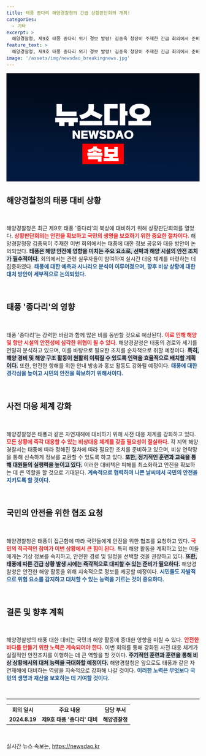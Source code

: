 ```yaml
---
title: 태풍 종다리 해양경찰청의 긴급 상황판단회의 개최!
categories:
  - 기타
excerpt: >
  해양경찰청, 제9호 태풍 종다리 위기 경보 발령! 김종욱 청장이 주재한 긴급 회의에서 준비 상태 점검. 태풍의 진로와 대응 방안이 주목받고 있다. 클릭하여 자세한 내용을 확인하세요!
feature_text: >
  해양경찰청, 제9호 태풍 종다리 위기 경보 발령! 김종욱 청장이 주재한 긴급 회의에서 준비 상태 점검. 태풍의 진로와 대응 방안이 주목받고 있다. 클릭하여 자세한 내용을 확인하세요!
image: '/assets/img/newsdao_breakingnews.jpg'
---
```


<p><img src="/assets/img/newsdao_breakingnews.jpg" alt="koreaapp 속보" /></p>

<h2 data-ke-size="size26">해양경찰청의 태풍 대비 상황</h2>

<p data-ke-size="size16">&nbsp;</p>

<p data-ke-size="size16">해양경찰청은 최근 제9호 태풍 '종다리'의 북상에 대비하기 위해 상황판단회의를 열었다. <b><span style="color: #ee2323;">상황판단회의는 안전을 확보하고 국민의 생명을 보호하기 위한 중요한 절차이다.</span></b> 해양경찰청장 김종욱이 주재한 이번 회의에서는 태풍에 대한 정보 공유와 대응 방안이 논의되었다. <b><span style="background-color: #21538527;">태풍은 해양 안전에 영향을 미치는 주요 요소로, 선박과 해양 시설의 안전 조치가 필수적이다.</span></b> 회의에서는 관련 실무자들이 참여하여 실시간 대응 체계를 마련하는 데 집중하였다. <b><span style="color: #1a5490;">태풍에 대한 예측과 시나리오 분석이 이루어졌으며, 향후 비상 상황에 대한 대처 방안이 세부적으로 논의되었다.</span></b></p>

<p data-ke-size="size16">&nbsp;</p>

<h2 data-ke-size="size26">태풍 '종다리'의 영향</h2>

<p data-ke-size="size16">&nbsp;</p>

<p data-ke-size="size16">태풍 '종다리'는 강력한 바람과 함께 많은 비를 동반할 것으로 예상된다. <b><span style="color: #ee2323;">이로 인해 해양 및 항만 시설의 안전성에 심각한 위협이 될 수 있다.</span></b> 해양경찰청은 태풍의 경로와 세기를 면밀히 분석하고 있으며, 이를 바탕으로 필요한 조치를 순차적으로 취할 예정이다. <b><span style="background-color: #21538527;">특히, 해양 경비 및 해양 구조 활동이 원활히 이뤄질 수 있도록 인력을 효율적으로 배치할 계획이다.</span></b> 또한, 안전한 항해를 위한 안내 방송과 홍보 활동도 강화될 예정이다. <b><span style="color: #1a5490;">태풍에 대한 경각심을 높이고 시민의 안전을 확보하기 위해서이다.</span></b></p>

<p data-ke-size="size16">&nbsp;</p>

<h2 data-ke-size="size26">사전 대응 체계 강화</h2>

<p data-ke-size="size16">&nbsp;</p>

<p data-ke-size="size16">해양경찰청은 태풍과 같은 자연재해에 대비하기 위해 사전 대응 체계를 강화하고 있다. <b><span style="color: #ee2323;">모든 상황에 즉각 대응할 수 있는 비상대응 체계를 갖출 필요성이 절실하다.</span></b> 각 지역 해양경찰서는 태풍에 따라 정해진 절차에 따라 필요한 조치를 준비하고 있으며, 비상 연락망을 통해 신속하게 정보를 교환할 수 있도록 하고 있다. <b><span style="background-color: #21538527;">또한, 정기적인 훈련과 교육을 통해 대원들의 실행력을 높이고 있다.</span></b> 이러한 대비책은 피해를 최소화하고 안전을 확보하는 데 큰 역할을 할 것으로 기대된다. <b><span style="color: #1a5490;">계속적으로 협력하여 나쁜 날씨에서 국민의 안전을 지키도록 할 것이다.</span></b></p>

<p data-ke-size="size16">&nbsp;</p>

<h2 data-ke-size="size26">국민의 안전을 위한 협조 요청</h2>

<p data-ke-size="size16">&nbsp;</p>

<p data-ke-size="size16">해양경찰청은 태풍이 접근함에 따라 국민들에게 안전을 위한 협조를 요청하고 있다. <b><span style="color: #ee2323;">국민의 적극적인 참여가 이번 상황에서 큰 힘이 된다.</span></b> 특히 해양 활동을 계획하고 있는 이들에게는 기상 정보를 숙지하고, 안전한 경로 및 일정을 선택할 것을 권장하고 있다. <b><span style="background-color: #21538527;">또한, 태풍에 따른 긴급 상황 발생 시에는 즉각적으로 대피할 수 있는 준비가 필요하다.</span></b> 해양경찰청은 안전한 해양 활동을 위해 지속적으로 정보를 제공할 예정이다. <b><span style="color: #1a5490;">시민들도 자발적으로 위험 요소를 감지하고 대처할 수 있는 능력을 기르는 것이 중요하다.</span></b></p>

<p data-ke-size="size16">&nbsp;</p>

<h2 data-ke-size="size26">결론 및 향후 계획</h2>

<p data-ke-size="size16">&nbsp;</p>

<p data-ke-size="size16">해양경찰청의 태풍 대한 대비는 국민과 해양 활동에 중대한 영향을 미칠 수 있다. <b><span style="color: #ee2323;">안전한 바다를 만들기 위한 노력은 계속되어야 한다.</span></b> 이번 회의를 통해 강화된 사전 대응 체계가 실질적인 안전조치를 이행하는 데 큰 역할을 할 것이다. <b><span style="background-color: #21538527;">주기적인 훈련과 훈련을 통해 비상 상황에서의 대처 능력을 극대화할 예정이다.</span></b> 해양경찰청은 앞으로도 태풍과 같은 자연재해에 대비하는 역량을 지속적으로 강화해 나갈 것이다. <b><span style="color: #1a5490;">이러한 노력은 무엇보다 국민의 생명과 재산을 보호하는 데 기여할 것이다.</span></b></p>

<p data-ke-size="size16">&nbsp;</p>

<hr/>

<table style="width: 100%; border-collapse: collapse;">
    <tr>
        <td style="text-align: center; height: 17px;"><b>회의 일시</b></td>
        <td style="text-align: center; height: 17px;"><b>주요 내용</b></td>
        <td style="text-align: center; height: 17px;"><b>담당 부서</b></td>
    </tr>
    <tr>
        <td style="text-align: center; height: 17px;"><b>2024.8.19</b></td>
        <td style="text-align: center; height: 17px;"><b>제9호 태풍 '종다리' 대비</b></td>
        <td style="text-align: center; height: 17px;"><b>해양경찰청</b></td>
    </tr>
</table>

<p data-ke-size="size16">&nbsp;</p>
실시간 뉴스 속보는, <a href="https://newsdao.kr" rel="dofollow">https://newsdao.kr</a>


